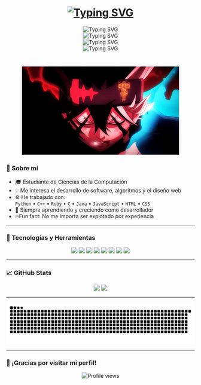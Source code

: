 <h1 align="center"><a href="https://git.io/typing-svg"><img src="https://readme-typing-svg.demolab.com?font=Fira+Code&pause=1000&center=true&width=435&lines=Hola+%F0%9F%91%8B%2C+soy+Cristian" alt="Typing SVG" /></a></h1>

<div align="center" style="display: flex; justify-content: center; align-items: center; flex-wrap: wrap; gap: 40px;">
  <div style="max-width: 500px;">
    <img src="https://readme-typing-svg.demolab.com?font=Cinzel&weight=900&size=30&duration=4000&pause=5000&color=F78602&center=true&width=500&lines=Mi+magia+es+no+rendirme" alt="Typing SVG" /><br>
    <img src="https://readme-typing-svg.demolab.com?font=Cinzel&weight=900&size=30&duration=4000&pause=5000&color=F78602&center=true&width=500&lines=si+tengo+falencias+la" alt="Typing SVG" /><br>
    <img src="https://readme-typing-svg.demolab.com?font=Cinzel&weight=900&size=30&duration=4000&pause=5000&color=F78602&center=true&width=500&lines=practica+me+llevara+a+la" alt="Typing SVG" /><br>
    <img src="https://readme-typing-svg.demolab.com?font=Cinzel&weight=900&size=30&duration=4000&pause=5000&color=F78602&center=true&width=500&lines=experticia" alt="Typing SVG" />
  </div>
  <div>
    <img src="https://raw.githubusercontent.com/Crislord987/astagif/main/astagif.gif" width="420" alt="Asta Black Clover" />
  </div>
</div>







### 🧠 Sobre mí

- 🎓 Estudiante de Ciencias de la Computación
- 💡 Me interesa el desarrollo de software, algoritmos y el diseño web
- ⚙️ He trabajado con:  
  `Python` • `C++` • `Ruby` • `C` • `Java` • `JavaScript` • `HTML` • `CSS`
- 🌱 Siempre aprendiendo y creciendo como desarrollador
- 🔥Fun fact: No me importa ser explotado por experiencia

---

### 🧰 Tecnologías y Herramientas

<p align="center">
  <img src="https://cdn.jsdelivr.net/gh/devicons/devicon/icons/python/python-original.svg" width="40" />
  <img src="https://cdn.jsdelivr.net/gh/devicons/devicon/icons/cplusplus/cplusplus-original.svg" width="40" />
  <img src="https://cdn.jsdelivr.net/gh/devicons/devicon/icons/ruby/ruby-original.svg" width="40" />
  <img src="https://cdn.jsdelivr.net/gh/devicons/devicon/icons/c/c-original.svg" width="40" />
  <img src="https://cdn.jsdelivr.net/gh/devicons/devicon/icons/java/java-original.svg" width="40" />
  <img src="https://cdn.jsdelivr.net/gh/devicons/devicon/icons/javascript/javascript-original.svg" width="40" />
  <img src="https://cdn.jsdelivr.net/gh/devicons/devicon/icons/html5/html5-original.svg" width="40" />
  <img src="https://cdn.jsdelivr.net/gh/devicons/devicon/icons/css3/css3-original.svg" width="40" />
</p>

---

### 📈 GitHub Stats

<p align="center">
  <img src="https://github-readme-stats.vercel.app/api?username=Crislord987&show_icons=true&theme=tokyonight" width="48%" />
  <img src="https://github-readme-stats.vercel.app/api/top-langs/?username=Crislord987&layout=compact&theme=tokyonight" width="48%" />
</p>

---
<p align="center">
  <img src="https://raw.githubusercontent.com/Snoopy1866/Snoopy1866/main/profile-contrib-snake/github-snake.svg" alt="snake gif" />
</p>

---

### 🚀 ¡Gracias por visitar mi perfil!

<p align="center">
  <img src="https://komarev.com/ghpvc/?username=Crislord987&label=Visitas&color=brightgreen" alt="Profile views"/>
</p>
